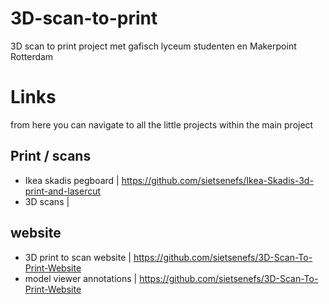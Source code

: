 # 3D-scan-to-print
3D scan to print project met gafisch lyceum studenten en Makerpoint Rotterdam

# Links
from here you can navigate to all the little projects within the main project


## Print / scans
* Ikea skadis pegboard      | https://github.com/sietsenefs/Ikea-Skadis-3d-print-and-lasercut
* 3D scans                  |


## website
* 3D print to scan website  | https://github.com/sietsenefs/3D-Scan-To-Print-Website
* model viewer annotations  | https://github.com/sietsenefs/3D-Scan-To-Print-Website
